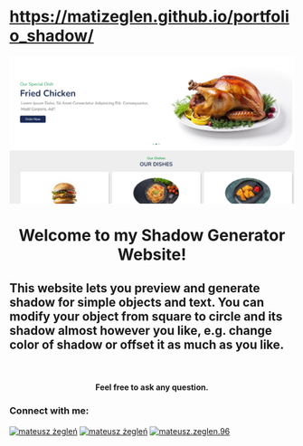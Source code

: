# https://matizeglen.github.io/portfolio_shadow/

<p align="left"><img align="center" src="https://github.com/MatiZeglen/MatiZeglen/blob/90597d301745c89a9c1095b70abe4cc11ca1d497/restauracja.jpg" alt="restauracja png"/></p>
<h1 align="center"> Welcome to my Shadow Generator Website! </h1>
<h2 align="left"> This website lets you preview and generate shadow for simple objects and text. You can modify your object from square to circle and its shadow almost however you like, e.g. change color of shadow or offset it as much as you like. </h2> <br>
<h4 align="center"> Feel free to ask any question. </h4>

<h3 align="left">Connect with me:</h3>
<p align="left">
<a href="https://linkedin.com/in/matizeglen2003" target="blank"><img align="center" src="https://raw.githubusercontent.com/rahuldkjain/github-profile-readme-generator/master/src/images/icons/Social/linked-in-alt.svg" alt="mateusz żegleń" height="30" width="40" /></a>
<a href="https://fb.com/mateusz.zeglen96" target="blank"><img align="center" src="https://raw.githubusercontent.com/rahuldkjain/github-profile-readme-generator/master/src/images/icons/Social/facebook.svg" alt="mateusz żegleń" height="30" width="40" /></a>
<a href="https://instagram.com/mateusz.zeglen.96" target="blank"><img align="center" src="https://raw.githubusercontent.com/rahuldkjain/github-profile-readme-generator/master/src/images/icons/Social/instagram.svg" alt="mateusz.zeglen.96" height="30" width="40" /></a>
</p>
